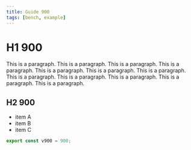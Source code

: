 ```yaml
---
title: Guide 900
tags: [bench, example]
---
```


# H1 900

This is a paragraph. This is a paragraph. This is a paragraph. This is a paragraph. This is a paragraph. This is a paragraph. This is a paragraph. This is a paragraph. This is a paragraph. This is a paragraph. This is a paragraph. This is a paragraph. 

## H2 900

- item A
- item B
- item C

```ts
export const v900 = 900;
```